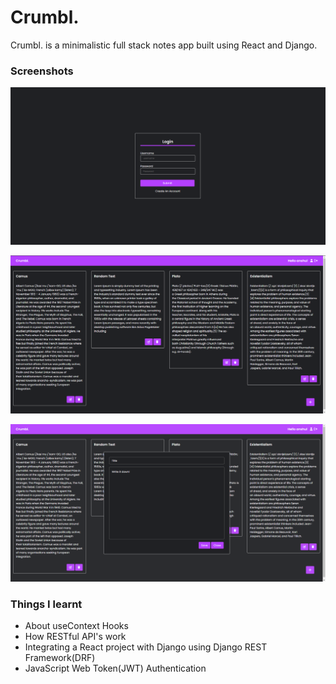 # Crumbl.
Crumbl. is a minimalistic full stack notes app built using React and Django. 

### Screenshots

![](./assets/ss3.png)

![](./assets/ss1.png)

![](./assets/ss2.png)

### Things I learnt

- About useContext Hooks
- How RESTful API's work
- Integrating a React project with Django using Django REST Framework(DRF)
- JavaScript Web Token(JWT) Authentication 
